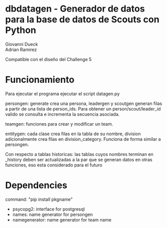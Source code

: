 # dbdatagen - Generador de datos para la base de datos de Scouts con Python
Giovanni Dueck \
Adrian Ramirez 

Compatible con el diseño del Challenge 5

# Funcionamiento
Para ejecutar el programa ejecutar el script datagen.py

persongen: generate crea una persona, leadergen y scoutgen generan filas a partir de una lista de person_ids. Para obtener un person/scout/leader_id valido se consulta e incrementa la secuencia asociada.

teamgen: funciones para crear y modificar un team.

entitygen: cada clase crea filas en la tabla de su nombre, division adicionalmente crea filas en division_category. Funciona de forma similar a persongen.

Con respecto a tablas historicas: las tablas cuyos nombres terminan en _history deben ser actualizadas a la par que se generan datos en otras funciones, eso esta considerado para el futuro 

# Dependencies
command: "pip install pkgname"
- psycopg2: interface for postgresql
- names: name generator for persongen
- namegenerator: name generator for team name
